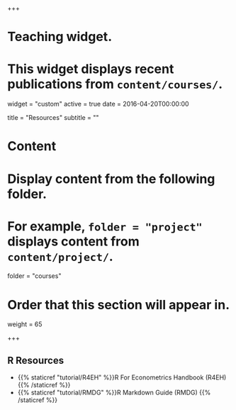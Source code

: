 +++
# Teaching widget.
# This widget displays recent publications from `content/courses/`.
widget = "custom"
active = true
date = 2016-04-20T00:00:00

title = "Resources"
subtitle = ""

# Content
# Display content from the following folder.
# For example, `folder = "project"` displays content from `content/project/`.
folder = "courses"

# Order that this section will appear in.
weight = 65

+++

## R Resources 
* {{% staticref "tutorial/R4EH" %}}R For Econometrics Handbook (R4EH) {{% /staticref %}} 
* {{% staticref "tutorial/RMDG" %}}R Markdown Guide (RMDG) {{% /staticref %}}

